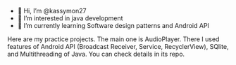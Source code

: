 - 👋 Hi, I’m @kassymon27
- 👀 I’m interested in java development
- 🌱 I’m currently learning Software design patterns and Android API

Here are my practice projects. The main one is AudioPlayer. 
There I used features of Android API (Broadcast Receiver, Service, RecyclerView), SQlite, and Multithreading of Java.
You can check details in its repo.
